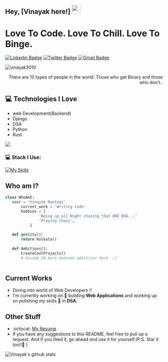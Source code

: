 ## Hey, [Vinayak here!] <img src="https://media.giphy.com/media/hvRJCLFzcasrR4ia7z/giphy.gif" width="28px" height="28px">

<h1>Love To Code. Love To Chill. Love To Binge.</h1> 

[![Linkedin Badge](https://img.shields.io/badge/-vinayakrastogi3010-blue?style=flat-square&logo=Linkedin&logoColor=white&link=https://www.linkedin.com/in/vinayakrastogi3010)](https://www.linkedin.com/in/vinayakrastogi3010) [![Twitter Badge](https://img.shields.io/badge/-vinayakrastogi3010-blue?style=flat-square&logo=Twitter&logoColor=white&link=https://www.twitter.com/vinayakrastogi3010/)](https://www.linkedin.com/in/vinayakrastogi3010) [![Gmail Badge](https://img.shields.io/badge/-rvinayak108@gmail.com-c14438?style=flat-square&logo=Gmail&logoColor=white&link=mailto:rvinayak108@gmail.com)](mailto:rvinayak108@gmail.com)
<p align="left"> <img src="https://komarev.com/ghpvc/?username=vinayak3010" alt="vinayak3010" /> </p>

<div style="text-align: right">There are 10 types of people in the world. Those who get Binary and those who don't.. </div>

## :computer: Technologies I Love
* web Development(Backend)
* Django
* DSA
* Python
* Rust

<img src = "https://github-readme-stats.vercel.app/api/top-langs/?username=vinayak3010&layout=compact">

### 💻 Stack I Use:<br>
[![My Skills](https://skillicons.dev/icons?i=c,cpp,html,css,django,flask,rust,tailwind,javascript,react,git,bootstrap,java,postman,figma,firebase,mysql)](https://skillicons.dev) 
<br>

## Who am I?
 ```python
 class WhoAmI:
 	user = 'Vinayak Rastogi'
		current_work = 'Writing code'
		hobbies = [
				'Being up all Night chasing that ONE BUG...'
				'Playing Chess',
			]
	
	def getCity():
		return Kolkata()
	
	def Ambitions():
		CreateCoolProjects()
		# Assume 10 more awesome ambitions here  ;)
	
 ```

## Current Works
* Diving into world of Web Developers !!
* I'm currently working on 🔭 building **Web Applications** and working up on polishing my skills 🌱 in **DSA**.

## Other Stuff
- :octocat: [My Resume](https://drive.google.com/file/d/1zGD3CzBDBTkDCh3eAyg7nIOUoGy0JySZ/view?usp=drive_link)
- If you have any suggestions to this README, feel free to pull up a request. And if you liked it, go ahead and use it for yourself.(P.S. Star it too!!:grimacing: )

![Vinayak's github stats](https://github-readme-stats.vercel.app/api?username=vinayak3010&show_icons=true&hide=[%22issues%22])
 
 
